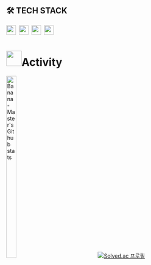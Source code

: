 ## 🛠 TECH STACK

<div>
    <img src="https://img.shields.io/badge/React-61DAFB?style=flat-square&logo=React&logoColor=white" height="25"/>&nbsp 
    <img src="https://img.shields.io/badge/JavaScript-F7DF1E?style=flat-square&logo=JavaScript&logoColor=white" height="25"/>&nbsp 
    <img src="https://img.shields.io/badge/CSS3-1572B6?style=flat-square&logo=CSS3&logoColor=white" height="25"/>&nbsp 
    <img src="https://img.shields.io/badge/HTML5-E34F26?style=flat-square&logo=HTML5&logoColor=white" height="25"/>&nbsp 
</div>

<h1><img src="https://user-images.githubusercontent.com/54318460/165490580-5014fa53-5de5-4d39-9042-3ea43ea607d5.gif" width="40">Activity</h1> 

<div>
  <a href="https://github.com/Banana-Master?tab=repositories" style="display: inline-block; margin-right: 20px;">
    <img src="https://github-readme-stats.vercel.app/api/top-langs/?username=Banana-Master&show_icons=true&hide_border=true&title_color=004386&icon_color=004386&layout=compact" alt="Banana-Master's Github stats" style="width: 35%;">
  </a>

  <a href="https://solved.ac/tjdgh0855" style="display: inline-block;">
    <img src="http://mazassumnida.wtf/api/generate_badge?boj=tjdgh0855" alt="Solved.ac 프로필">
  </a>
</div>


